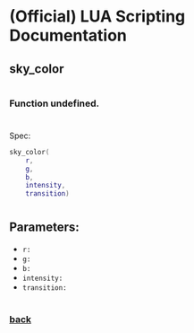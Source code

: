 
# (Official) LUA Scripting Documentation

## sky_color
#
### Function undefined.
#
Spec:
```lua
sky_color(
	r,
	g,
	b,
	intensity,
	transition)
```
#
## Parameters:
- `r:` 
- `g:` 
- `b:` 
- `intensity:` 
- `transition:` 
#
### [back](../other)
